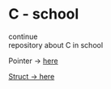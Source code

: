 # C - school

continue<br>
repository about C in school

Pointer -> <a href = "https://github.com/kimjihoon3106/C-school/tree/main/Pointer">here</p>
Struct -> <a href = "https://github.com/kimjihoon3106/C-school/tree/main/Struct">here</p>

